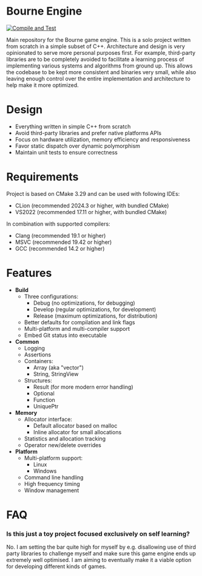 Bourne Engine
=============
[![Compile and Test](https://github.com/doanamo/BourneEngine/actions/workflows/CompileAndTest.yml/badge.svg?branch=main)](https://github.com/doanamo/BourneEngine/actions/workflows/CompileAndTest.yml)

Main repository for the Bourne game engine. This is a solo project written from scratch in a simple subset of C++. Architecture and design is very opinionated to serve more personal purposes first. For example, third-party libraries are to be completely avoided to facilitate a learning process of implementing various systems and algorithms from ground up. This allows the codebase to be kept more consistent and binaries very small, while also leaving enough control over the entire implementation and architecture to help make it more optimized.

# Design
- Everything written in simple C++ from scratch
- Avoid third-party libraries and prefer native platforms APIs
- Focus on hardware utilization, memory efficiency and responsiveness
- Favor static dispatch over dynamic polymorphism
- Maintain unit tests to ensure correctness

# Requirements
Project is based on CMake 3.29 and can be used with following IDEs:
- CLion (recommended 2024.3 or higher, with bundled CMake)
- VS2022 (recommended 17.11 or higher, with bundled CMake)

In combination with supported compilers:
- Clang (recommended 19.1 or higher)
- MSVC (recommended 19.42 or higher)
- GCC (recommended 14.2 or higher)

# Features
- **Build**
  - Three configurations:
    - Debug (no optimizations, for debugging)
    - Develop (regular optimizations, for development)
    - Release (maximum optimizations, for distribution)
  - Better defaults for compilation and link flags
  - Multi-platform and multi-compiler support
  - Embed Git status into executable
- **Common**
  - Logging
  - Assertions
  - Containers:
    - Array (aka "vector")
    - String, StringView
  - Structures:
    - Result (for more modern error handling)
    - Optional
    - Function
    - UniquePtr
- **Memory**
  - Allocator interface:
    - Default allocator based on malloc
    - Inline allocator for small allocations
  - Statistics and allocation tracking
  - Operator new/delete overrides
- **Platform**
  - Multi-platform support:
    - Linux
    - Windows
  - Command line handling
  - High frequency timing
  - Window management

# FAQ
### Is this just a toy project focused exclusively on self learning?
No. I am setting the bar quite high for myself by e.g. disallowing use of third party libraries to challenge myself and make sure this game engine ends up extremely well optimised. I am aiming to eventually make it a viable option for developing different kinds of games.
